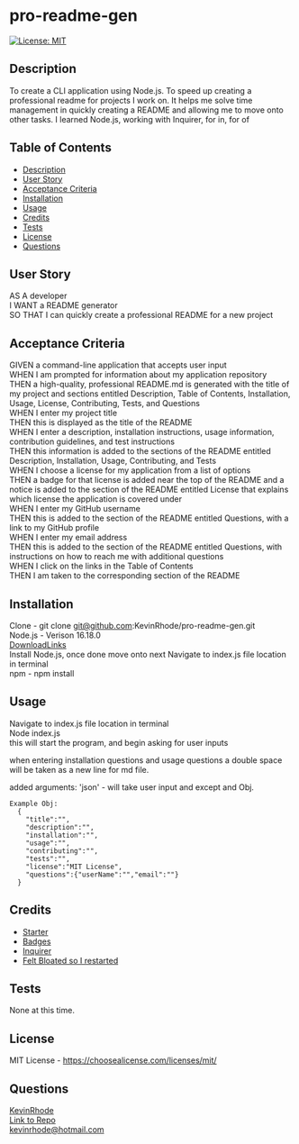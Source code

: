 # pro-readme-gen
[![License: MIT](https://img.shields.io/badge/License-MIT-yellow.svg)](https://choosealicense.com/licenses/mit/)
## Description
  To create a CLI application using Node.js. To speed up creating a professional readme for projects I work on. It helps me solve time management in quickly creating a README and allowing me to move onto other tasks. I learned Node.js, working with Inquirer, for in, for of
## Table of Contents
- [Description](#description)
- [User Story](#user-story)
- [Acceptance Criteria](#acceptance-criteria)
- [Installation](#installation)
- [Usage](#usage)
- [Credits](#credits)
- [Tests](#tests)
- [License](#license)
- [Questions](#questions)

## User Story
AS A developer  
I WANT a README generator  
SO THAT I can quickly create a professional README for a new project  
## Acceptance Criteria
GIVEN a command-line application that accepts user input  
WHEN I am prompted for information about my application repository  
THEN a high-quality, professional README.md is generated with the title of my   project and sections entitled Description, Table of Contents, Installation, Usage, License, Contributing, Tests, and Questions  
WHEN I enter my project title  
THEN this is displayed as the title of the README  
WHEN I enter a description, installation instructions, usage information,   contribution guidelines, and test instructions  
THEN this information is added to the sections of the README entitled Description, Installation, Usage, Contributing, and Tests  
WHEN I choose a license for my application from a list of options  
THEN a badge for that license is added near the top of the README and a notice is added to the section of the README entitled License that explains which license   the application is covered under  
WHEN I enter my GitHub username  
THEN this is added to the section of the README entitled Questions, with a link to my GitHub profile  
WHEN I enter my email address  
THEN this is added to the section of the README entitled Questions, with   instructions on how to reach me with additional questions  
WHEN I click on the links in the Table of Contents  
THEN I am taken to the corresponding section of the README  

## Installation
  Clone - git clone git@github.com:KevinRhode/pro-readme-gen.git  
  Node.js - Verison 16.18.0  
  [DownloadLinks](https://nodejs.org/download/release/v16.18.0/)  
  Install Node.js, once done move onto next
  Navigate to index.js file location in terminal  
  npm - npm install  
  

## Usage
  Navigate to index.js file location in terminal  
  Node index.js  
  this will start the program, and begin asking for user inputs

  when entering installation questions and usage questions a double space will be taken as a new line for md file.
  
  added arguments:
    'json' - will take user input and except and Obj.

    Example Obj:
      {
        "title":"",
        "description":"",
        "installation":"",
        "usage":"",
        "contributing":"",
        "tests":"",
        "license":"MIT License",
        "questions":{"userName":"","email":""}
      }


## Credits
 - [Starter](https://github.com/coding-boot-camp/potential-enigma)
 - [Badges](https://gist.github.com/lukas-h/2a5d00690736b4c3a7ba)
 - [Inquirer](https://github.com/SBoudrias/Inquirer.js)
 - [Felt Bloated so I restarted](https://github.com/KevinRhode/GenREADME)

## Tests
  None at this time.  

## License
MIT License - https://choosealicense.com/licenses/mit/

## Questions
[KevinRhode](https://github.com/KevinRhode)  
[Link to Repo](https://github.com/KevinRhode/pro-readme-gen)  
kevinrhode@hotmail.com













